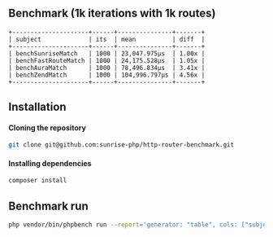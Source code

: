 ## Benchmark (1k iterations with 1k routes)

```
+---------------------+------+---------------+-------+
| subject             | its  | mean          | diff  |
+---------------------+------+---------------+-------+
| benchSunriseMatch   | 1000 | 23,047.975μs  | 1.00x |
| benchFastRouteMatch | 1000 | 24,175.528μs  | 1.05x |
| benchAuraMatch      | 1000 | 78,496.834μs  | 3.41x |
| benchZendMatch      | 1000 | 104,996.797μs | 4.56x |
+---------------------+------+---------------+-------+
```

## Installation

#### Cloning the repository

```bash
git clone git@github.com:sunrise-php/http-router-benchmark.git
```

#### Installing dependencies

```bash
composer install
```

## Benchmark run

```bash
php vendor/bin/phpbench run --report='generator: "table", cols: ["subject", "its", "mean", "diff"], sort: {mean: "asc"}'
```
